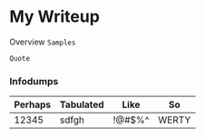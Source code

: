 My Writeup
==========
Overview
`` Samples ``

` Quote `

###  Infodumps
| Perhaps | Tabulated | Like | So | 
| -- | -- | -- | -- |
| 12345 | sdfgh | !@#$%^ | WERTY |
